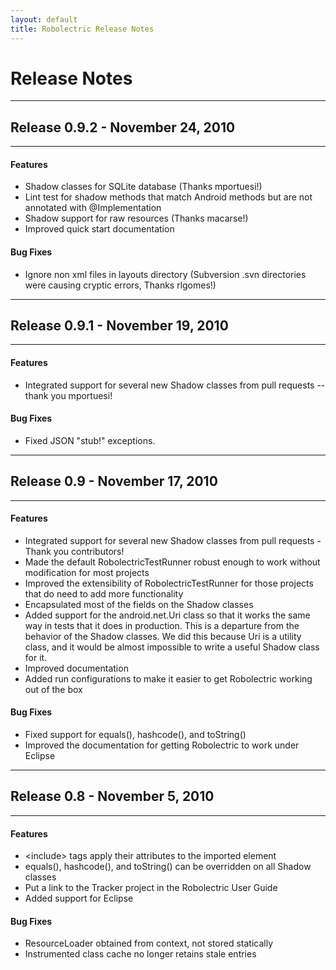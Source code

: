 ```yaml
---
layout: default
title: Robolectric Release Notes
---
```


# Release Notes

-----
## Release 0.9.2 - November 24, 2010
-----

#### Features
- Shadow classes for SQLite database (Thanks mportuesi!)
- Lint test for shadow methods that match Android methods but are not annotated with @Implementation
- Shadow support for raw resources (Thanks macarse!)
- Improved quick start documentation

#### Bug Fixes
- Ignore non xml files in layouts directory (Subversion .svn directories were causing cryptic errors, Thanks rlgomes!)

-----
## Release 0.9.1 - November 19, 2010
-----

#### Features
- Integrated support for several new Shadow classes from pull requests -- thank you mportuesi!

#### Bug Fixes
- Fixed JSON "stub!" exceptions.

-----
## Release 0.9 - November 17, 2010
-----

#### Features
- Integrated support for several new Shadow classes from pull requests - Thank you contributors!
- Made the default RobolectricTestRunner robust enough to work without modification for most projects
- Improved the extensibility of RobolectricTestRunner for those projects that do need to add more functionality
- Encapsulated most of the fields on the Shadow classes
- Added support for the android.net.Uri class so that it works the same way in tests that it does in production. This is
a departure from the behavior of the Shadow classes. We did this because Uri is a utility class, and it would be
almost impossible to write a useful Shadow class for it.
- Improved documentation
- Added run configurations to make it easier to get Robolectric working out of the box

#### Bug Fixes
- Fixed support for equals(), hashcode(), and toString()
- Improved the documentation for getting Robolectric to work under Eclipse

-----
## Release 0.8 - November 5, 2010
-----

#### Features
- &lt;include&gt; tags apply their attributes to the imported element
- equals(), hashcode(), and toString() can be overridden on all Shadow classes
- Put a link to the Tracker project in the Robolectric User Guide
- Added support for Eclipse

#### Bug Fixes
- ResourceLoader obtained from context, not stored statically
- Instrumented class cache no longer retains stale entries
